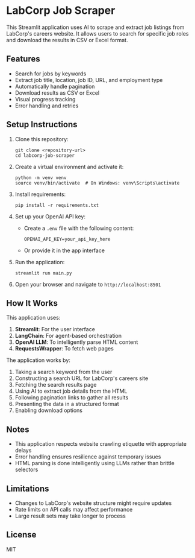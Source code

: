 # LabCorp Job Scraper

This Streamlit application uses AI to scrape and extract job listings from LabCorp's careers website. It allows users to search for specific job roles and download the results in CSV or Excel format.

## Features

- Search for jobs by keywords
- Extract job title, location, job ID, URL, and employment type
- Automatically handle pagination
- Download results as CSV or Excel
- Visual progress tracking
- Error handling and retries

## Setup Instructions

1. Clone this repository:
   ```
   git clone <repository-url>
   cd labcorp-job-scraper
   ```

2. Create a virtual environment and activate it:
   ```
   python -m venv venv
   source venv/bin/activate  # On Windows: venv\Scripts\activate
   ```

3. Install requirements:
   ```
   pip install -r requirements.txt
   ```

4. Set up your OpenAI API key:
   - Create a `.env` file with the following content:
     ```
     OPENAI_API_KEY=your_api_key_here
     ```
   - Or provide it in the app interface

5. Run the application:
   ```
   streamlit run main.py
   ```

6. Open your browser and navigate to `http://localhost:8501`

## How It Works

This application uses:

1. **Streamlit**: For the user interface
2. **LangChain**: For agent-based orchestration
3. **OpenAI LLM**: To intelligently parse HTML content
4. **RequestsWrapper**: To fetch web pages

The application works by:
1. Taking a search keyword from the user
2. Constructing a search URL for LabCorp's careers site
3. Fetching the search results page
4. Using AI to extract job details from the HTML
5. Following pagination links to gather all results
6. Presenting the data in a structured format
7. Enabling download options

## Notes

- This application respects website crawling etiquette with appropriate delays
- Error handling ensures resilience against temporary issues
- HTML parsing is done intelligently using LLMs rather than brittle selectors

## Limitations

- Changes to LabCorp's website structure might require updates
- Rate limits on API calls may affect performance
- Large result sets may take longer to process

## License

MIT